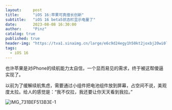 ```yaml
---
layout:     post
title:      "iOS 16:苹果可真擅长创新"
subtitle:   "iOS 16 beta5状态栏显示电量了"
date:       2023-08-08 16:30:00
author:     "Pinz"
catalog: true
published: true
header-img: "https://tva1.sinaimg.cn/large/e6c9d24egy1h50kt2joxbj20wi0lk40y.jpg"
tags:
  - iOS 16
---
```




也许苹果是对iPhone的续航能力太自信，一个显而易见的需求，终于被这帮傻逼实现了。

以前为了缓解续航焦虑，需要通过小组件把电池组件放到屏幕，占空间不说，美观度太拉。给人的感觉是：“我不仅拉，我还要让你天天看到我拉。”



![IMG_731BEF513B3E-1](https://tva1.sinaimg.cn/large/e6c9d24egy1h50kt2joxbj20wi0lk40y.jpg)
